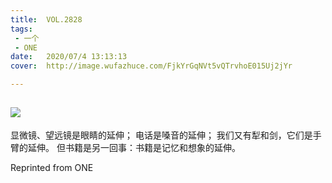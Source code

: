 ```yaml
---
title:	VOL.2828
tags:
 - 一个
 - ONE
date:	2020/07/4 13:13:13
cover:	http://image.wufazhuce.com/FjkYrGqNVt5vQTrvhoE015Uj2jYr

---
```

![](http://image.wufazhuce.com/FjkYrGqNVt5vQTrvhoE015Uj2jYr)
---

显微镜、望远镜是眼睛的延伸； 电话是嗓音的延伸； 我们又有犁和剑，它们是手臂的延伸。 但书籍是另一回事：书籍是记忆和想象的延伸。
 
Reprinted from ONE
